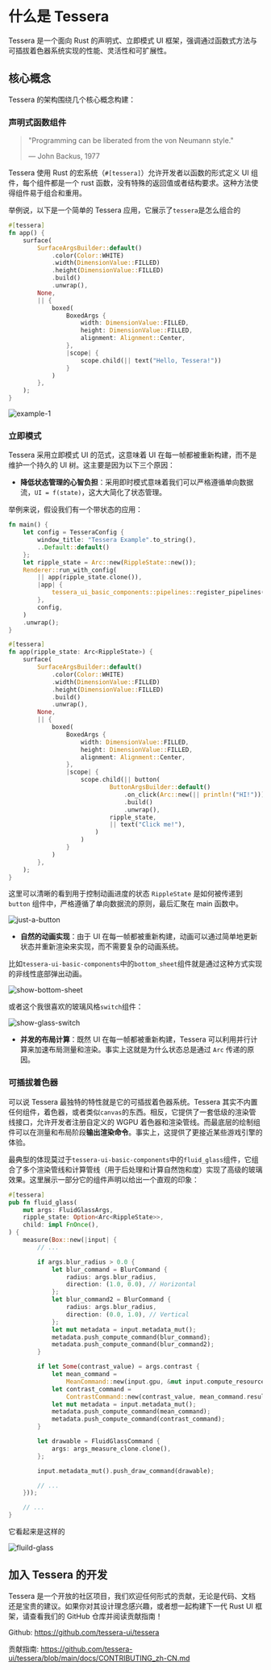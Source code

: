 # 什么是 Tessera

Tessera 是一个面向 Rust 的声明式、立即模式 UI 框架，强调通过函数式方法与可插拔着色器系统实现的性能、灵活性和可扩展性。

## 核心概念

Tessera 的架构围绕几个核心概念构建：

### 声明式函数组件

> "Programming can be liberated from the von Neumann style."
>
> — John Backus, 1977

Tessera 使用 Rust 的宏系统（`#[tessera]`）允许开发者以函数的形式定义 UI 组件，每个组件都是一个 rust 函数，没有特殊的返回值或者结构要求。这种方法使得组件易于组合和重用。

举例说，以下是一个简单的 Tessera 应用，它展示了`tessera`是怎么组合的

```rust
#[tessera]
fn app() {
    surface(
        SurfaceArgsBuilder::default()
            .color(Color::WHITE)
            .width(DimensionValue::FILLED)
            .height(DimensionValue::FILLED)
            .build()
            .unwrap(),
        None,
        || {
            boxed(
                BoxedArgs {
                    width: DimensionValue::FILLED,
                    height: DimensionValue::FILLED,
                    alignment: Alignment::Center,
                },
                |scope| {
                    scope.child(|| text("Hello, Tessera!"))
                }
            )
        },
    );
}
```

![example-1](/what-is-tessera-1.png)

### 立即模式

Tessera 采用立即模式 UI 的范式，这意味着 UI 在每一帧都被重新构建，而不是维护一个持久的 UI 树。这主要是因为以下三个原因：

- **降低状态管理的心智负担**：采用即时模式意味着我们可以严格遵循单向数据流，`UI = f(state)`，这大大简化了状态管理。

举例来说，假设我们有一个带状态的应用：

```rust
fn main() {
    let config = TesseraConfig {
        window_title: "Tessera Example".to_string(),
        ..Default::default()
    };
    let ripple_state = Arc::new(RippleState::new());
    Renderer::run_with_config(
        || app(ripple_state.clone()),
        |app| {
            tessera_ui_basic_components::pipelines::register_pipelines(app);
        },
        config,
    )
    .unwrap();
}

#[tessera]
fn app(ripple_state: Arc<RippleState>) {
    surface(
        SurfaceArgsBuilder::default()
            .color(Color::WHITE)
            .width(DimensionValue::FILLED)
            .height(DimensionValue::FILLED)
            .build()
            .unwrap(),
        None,
        || {
            boxed(
                BoxedArgs {
                    width: DimensionValue::FILLED,
                    height: DimensionValue::FILLED,
                    alignment: Alignment::Center,
                },
                |scope| {
                    scope.child(|| button(
                            ButtonArgsBuilder::default()
                                .on_click(Arc::new(|| println!("HI!")))
                                .build()
                                .unwrap(),
                            ripple_state,
                            || text("Click me!"),
                        )
                    )
                }
            )
        },
    );
}
```

这里可以清晰的看到用于控制动画进度的状态 `RippleState` 是如何被传递到 `button` 组件中，严格遵循了单向数据流的原则，最后汇聚在 main 函数中。

![just-a-button](/what-is-tessera-2.png)

- **自然的动画实现**：由于 UI 在每一帧都被重新构建，动画可以通过简单地更新状态并重新渲染来实现，而不需要复杂的动画系统。

比如`tessera-ui-basic-components`中的`bottom_sheet`组件就是通过这种方式实现的非线性底部弹出动画。

![show-bottom-sheet](/what-is-tessera-3.gif)

或者这个我很喜欢的玻璃风格`switch`组件：

![show-glass-switch](/what-is-tessera-4.gif)

- **并发的布局计算**：既然 UI 在每一帧都被重新构建，Tessera 可以利用并行计算来加速布局测量和渲染。事实上这就是为什么状态总是通过 `Arc` 传递的原因。

### 可插拔着色器

可以说 Tessera 最独特的特性就是它的可插拔着色器系统。Tessera 其实不内置任何组件，着色器，或者类似`canvas`的东西。相反，它提供了一套低级的渲染管线接口，允许开发者注册自定义的 WGPU 着色器和渲染管线。而最底层的绘制组件可以在测量和布局阶段**输出渲染命令**。事实上，这提供了更接近某些游戏引擎的体验。

最典型的体现莫过于`tessera-ui-basic-components`中的`fluid_glass`组件，它组合了多个渲染管线和计算管线（用于后处理和计算自然饱和度）实现了高级的玻璃效果。这里展示一部分它的组件声明以给出一个直观的印象：

```rust
#[tessera]
pub fn fluid_glass(
    mut args: FluidGlassArgs,
    ripple_state: Option<Arc<RippleState>>,
    child: impl FnOnce(),
) {
    measure(Box::new(|input| {
        // ...

        if args.blur_radius > 0.0 {
            let blur_command = BlurCommand {
                radius: args.blur_radius,
                direction: (1.0, 0.0), // Horizontal
            };
            let blur_command2 = BlurCommand {
                radius: args.blur_radius,
                direction: (0.0, 1.0), // Vertical
            };
            let mut metadata = input.metadata_mut();
            metadata.push_compute_command(blur_command);
            metadata.push_compute_command(blur_command2);
        }

        if let Some(contrast_value) = args.contrast {
            let mean_command =
                MeanCommand::new(input.gpu, &mut input.compute_resource_manager.write());
            let contrast_command =
                ContrastCommand::new(contrast_value, mean_command.result_buffer_ref());
            let mut metadata = input.metadata_mut();
            metadata.push_compute_command(mean_command);
            metadata.push_compute_command(contrast_command);
        }

        let drawable = FluidGlassCommand {
            args: args_measure_clone.clone(),
        };

        input.metadata_mut().push_draw_command(drawable);

        // ...
    }));

    // ...
}
```

它看起来是这样的

![fluild-glass](/what-is-tessera-5.png)

## 加入 Tessera 的开发

Tessera 是一个开放的社区项目，我们欢迎任何形式的贡献，无论是代码、文档还是宝贵的建议。如果你对其设计理念感兴趣，或者想一起构建下一代 Rust UI 框架，请查看我们的 GitHub 仓库并阅读贡献指南！

Github: <https://github.com/tessera-ui/tessera>

贡献指南: <https://github.com/tessera-ui/tessera/blob/main/docs/CONTRIBUTING_zh-CN.md>
